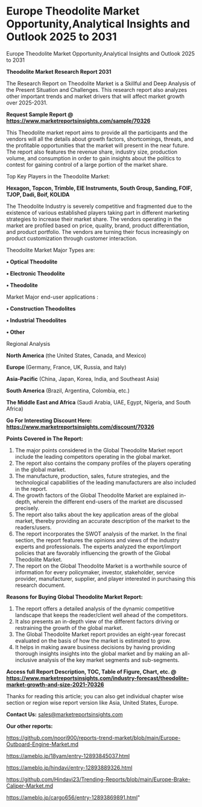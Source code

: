 # Europe Theodolite Market Opportunity,Analytical Insights and Outlook 2025 to 2031
 Europe Theodolite Market Opportunity,Analytical Insights and Outlook 2025 to 2031

<strong>Theodolite Market Research Report 2031</strong>

The Research Report on Theodolite Market is a Skillful and Deep Analysis of the Present Situation and Challenges. This research report also analyzes other important trends and market drivers that will affect market growth over 2025-2031.

<strong>Request Sample Report @ <a href=https://www.marketreportsinsights.com/sample/70326>https://www.marketreportsinsights.com/sample/70326</a></strong>

This Theodolite market report aims to provide all the participants and the vendors will all the details about growth factors, shortcomings, threats, and the profitable opportunities that the market will present in the near future. The report also features the revenue share, industry size, production volume, and consumption in order to gain insights about the politics to contest for gaining control of a large portion of the market share.

Top Key Players in the Theodolite Market:

<strong>Hexagon, Topcon, Trimble, EIE Instruments, South Group, Sanding, FOIF, TJOP, Dadi, Boif, KOLIDA</strong>

The Theodolite Industry is severely competitive and fragmented due to the existence of various established players taking part in different marketing strategies to increase their market share. The vendors operating in the market are profiled based on price, quality, brand, product differentiation, and product portfolio. The vendors are turning their focus increasingly on product customization through customer interaction.

Theodolite Market Major Types are:

<strong>• Optical Theodolite

• Electronic Theodolite

• Theodolite</strong>

Market Major end-user applications :

<strong>• Construction Theodolites

• Industrial Theodolites

• Other</strong>

Regional Analysis

</u><strong><b>North America</b></strong> (the United States, Canada, and Mexico)

<strong><b>Europe </b></strong>(Germany, France, UK, Russia, and Italy)

<strong><b>Asia-Pacific</b></strong> (China, Japan, Korea, India, and Southeast Asia)

<strong><b>South America</b></strong> (Brazil, Argentina, Colombia, etc.)

<strong><b>The Middle East and Africa</b></strong> (Saudi Arabia, UAE, Egypt, Nigeria, and South Africa)

<strong>Go For Interesting Discount Here: <a href=https://www.marketreportsinsights.com/discount/70326>https://www.marketreportsinsights.com/discount/70326</a></strong>

<strong>Points Covered in The Report:</strong>
<ol>
  <li>The major points considered in the Global Theodolite Market report include the leading competitors operating in the global market.</li>
  <li>The report also contains the company profiles of the players operating in the global market.</li>
  <li>The manufacture, production, sales, future strategies, and the technological capabilities of the leading manufacturers are also included in the report.</li>
  <li>The growth factors of the Global Theodolite Market are explained in-depth, wherein the different end-users of the market are discussed precisely.</li>
  <li>The report also talks about the key application areas of the global market, thereby providing an accurate description of the market to the readers/users.</li>
  <li>The report incorporates the SWOT analysis of the market. In the final section, the report features the opinions and views of the industry experts and professionals. The experts analyzed the export/import policies that are favorably influencing the growth of the Global Theodolite Market.</li>
  <li>The report on the Global Theodolite Market is a worthwhile source of information for every policymaker, investor, stakeholder, service provider, manufacturer, supplier, and player interested in purchasing this research document.</li>
</ol>
<strong>Reasons for Buying Global Theodolite Market Report:</strong>

<ol>
  <li>The report offers a detailed analysis of the dynamic competitive landscape that keeps the reader/client well ahead of the competitors.</li>
  <li>It also presents an in-depth view of the different factors driving or restraining the growth of the global market.</li>
  <li>The Global Theodolite Market report provides an eight-year forecast evaluated on the basis of how the market is estimated to grow.</li>
  <li>It helps in making aware business decisions by having providing thorough insights insights into the global market and by making an all-inclusive analysis of the key market segments and sub-segments.</li>
</ol>
<strong>Access full Report Description, TOC, Table of Figure, Chart, etc. @ <a href=https://www.marketreportsinsights.com/industry-forecast/theodolite-market-growth-and-size-2021-70326>https://www.marketreportsinsights.com/industry-forecast/theodolite-market-growth-and-size-2021-70326</a></strong>


Thanks for reading this article; you can also get individual chapter wise section or region wise report version like Asia, United States, Europe.

<strong>Contact Us:</strong>
sales@marketreportsinsights.com

<strong>Our other reports:</strong>

<a href=https://github.com/noori900/reports-trend-market/blob/main/Europe-Outboard-Engine-Market.md>https://github.com/noori900/reports-trend-market/blob/main/Europe-Outboard-Engine-Market.md</a>

<a href=https://ameblo.jp/18yam/entry-12893845037.html>https://ameblo.jp/18yam/entry-12893845037.html</a>

<a href=https://ameblo.jp/hindavi/entry-12893889326.html>https://ameblo.jp/hindavi/entry-12893889326.html</a>

<a href=https://github.com/Hindavi23/Trending-Reports/blob/main/Europe-Brake-Caliper-Market.md>https://github.com/Hindavi23/Trending-Reports/blob/main/Europe-Brake-Caliper-Market.md</a>

<a href=https://ameblo.jp/cargo656/entry-12893869891.html>https://ameblo.jp/cargo656/entry-12893869891.html</a>"
